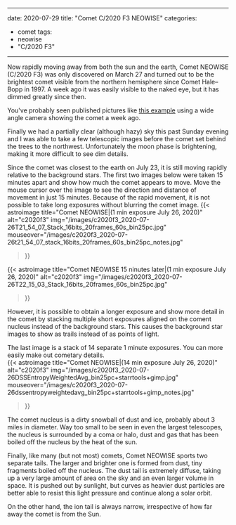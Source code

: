 ------
date: 2020-07-29
title: "Comet C/2020 F3 NEOWISE"
categories:
- comet
tags:
- neowise
- "C/2020 F3"
---
Now rapidly moving away from both the sun and the earth, Comet NEOWISE (C/2020 F3) was only discovered on March 27 and turned out to be the brightest comet visible from the northern hemisphere since Comet Hale–Bopp in 1997. A week ago it was easily visible to the naked eye, but it has dimmed greatly since then.

<!--more-->
You've probably seen published pictures like [this example](https://apod.nasa.gov/apod/ap200724.html) using a wide angle camera showing the comet a week ago.

Finally we had a partially clear (although hazy) sky this past Sunday evening and I was able to take a few telescopic images before the comet set behind the trees to the northwest. Unfortunately the moon phase is brightening, making it more difficult to see dim details.

Since the comet was closest to the earth on July 23, it is still moving rapidly relative to the  background stars.   The first two images below were taken 15 minutes apart and show how much the comet appears to move. Move the mouse cursor over the image to see the direction and distance of movement in just 15 minutes. Because of the rapid movement, it is not possible to take long exposures without blurring the comet image.
{{< astroimage
   title="Comet NEOWISE|(1 min exposure July 26, 2020)"
   alt="c2020f3"
   img="/images/c2020f3_2020-07-26T21_54_07_Stack_16bits_20frames_60s_bin25pc.jpg"
   mouseover="/images/c2020f3_2020-07-26t21_54_07_stack_16bits_20frames_60s_bin25pc_notes.jpg"
>}}

{{< astroimage
   title="Comet NEOWISE 15 ninutes later|(1 min exposure July 26, 2020)"
   alt="c2020f3"
   img="/images/c2020f3_2020-07-26T22_15_03_Stack_16bits_20frames_60s_bin25pc.jpg"
>}}

However, it is possible to obtain a longer exposure and show more detail in the comet by stacking multiple short exposures aligned on the coment nucleus instead of the background stars.  This causes the background star images to show as trails instead of as points of light.

The last image is a stack of 14 separate 1 minute exposures.  You can more easily make out cometary details.  
{{< astroimage
   title="Comet NEOWISE|(14 min exposure July 26, 2020)"
   alt="c2020f3"
   img="/images/c2020f3_2020-07-26DSSEntropyWeightedAvg_bin25pc+starrtools+gimp.jpg"
   mouseover="/images/c2020f3_2020-07-26dssentropyweightedavg_bin25pc+starrtools+gimp_notes.jpg"
>}}

The comet nucleus is a dirty snowball of dust and ice, probably about 3 miles in diameter.  Way too small to be seen in even the largest telescopes, the nucleus is surrounded by a coma or halo, dust and gas that has been boiled off the nucleus by the heat of the sun.

Finally, like many (but not most) comets, Comet NEOWISE sports two separate tails. The larger and brighter one is formed from dust, tiny fragments boiled off the nucleus. The dust tail is extremely diffuse, taking up a very large amount of area on the sky and an even larger volume in space. It is pushed out by sunlight, but curves as heavier dust particles are better able to resist this light pressure and continue along a solar orbit. 

On the other hand, the ion tail is always narrow, irrespective of how far away the comet is from the Sun. 


